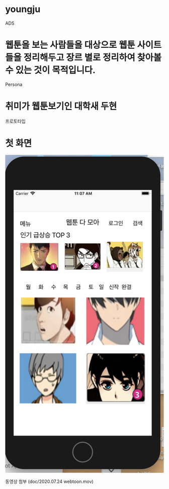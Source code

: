 # youngju

ADS
# 웹툰을 보는 사람들을 대상으로 웹툰 사이트들을 정리해두고 장르 별로 정리하여 찾아볼 수 있는 것이 목적입니다.

Persona
# 취미가 웹툰보기인 대학새 두현

프로토타입
# 첫 화면
![image1](https://github.com/ProjectInTheClass/youngju/blob/master/doc/image01.png)

동영상 첨부
(doc/2020.07.24 webtoon.mov)






